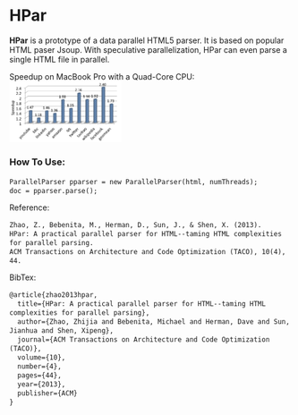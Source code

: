 # HPar
**HPar** is a prototype of a data parallel HTML5 parser. It is based on popular
HTML paser Jsoup. With speculative parallelization, HPar can even parse a single
HTML file in parallel.

Speedup on MacBook Pro with a Quad-Core CPU:
<img src="img/speedup-macbook.png" width="200"/>

### How To Use:

    ParallelParser pparser = new ParallelParser(html, numThreads);
    doc = pparser.parse();

Reference:

    Zhao, Z., Bebenita, M., Herman, D., Sun, J., & Shen, X. (2013). 
    HPar: A practical parallel parser for HTML--taming HTML complexities for parallel parsing. 
    ACM Transactions on Architecture and Code Optimization (TACO), 10(4), 44.

BibTex:

    @article{zhao2013hpar,
      title={HPar: A practical parallel parser for HTML--taming HTML complexities for parallel parsing},
      author={Zhao, Zhijia and Bebenita, Michael and Herman, Dave and Sun, Jianhua and Shen, Xipeng},
      journal={ACM Transactions on Architecture and Code Optimization (TACO)},
      volume={10},
      number={4},
      pages={44},
      year={2013},
      publisher={ACM}
    }
